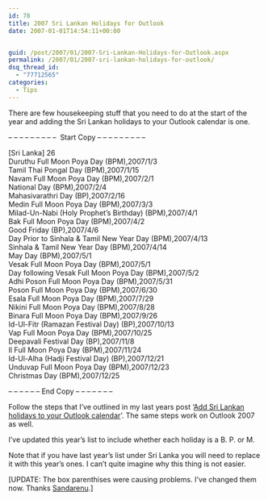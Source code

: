```yaml
---
id: 78
title: 2007 Sri Lankan Holidays for Outlook
date: 2007-01-01T14:54:11+00:00


guid: /post/2007/01/2007-Sri-Lankan-Holidays-for-Outlook.aspx
permalink: /2007/01/2007-sri-lankan-holidays-for-outlook/
dsq_thread_id:
  - "77712565"
categories:
  - Tips
---
```

<P>There are few housekeeping stuff that you need to do at the start of the year and adding the Sri Lankan holidays to your Outlook calendar is one.</P>
<P>– – – – – – – – –&nbsp; Start Copy – – – – – – – – –</P>
<P>[Sri Lanka] 26<BR>Duruthu Full Moon Poya Day (BPM),2007/1/3<BR>Tamil Thai Pongal Day (BPM),2007/1/15<BR>Navam Full Moon Poya Day (BPM),2007/2/1<BR>National Day (BPM),2007/2/4<BR>Mahasivarathri Day (BP),2007/2/16<BR>Medin Full Moon Poya Day (BPM),2007/3/3<BR>Milad-Un-Nabi (Holy Prophet’s Birthday) (BPM),2007/4/1<BR>Bak Full Moon Poya Day (BPM),2007/4/2<BR>Good Friday (BP),2007/4/6<BR>Day Prior to Sinhala &amp; Tamil New Year Day (BPM),2007/4/13<BR>Sinhala &amp; Tamil New Year Day (BPM),2007/4/14<BR>May Day (BPM),2007/5/1<BR>Vesak Full Moon Poya Day (BPM),2007/5/1<BR>Day following Vesak Full Moon Poya Day (BPM),2007/5/2<BR>Adhi Poson Full Moon Poya Day (BPM),2007/5/31<BR>Poson Full Moon Poya Day (BPM),2007/6/30<BR>Esala Full Moon Poya Day (BPM),2007/7/29<BR>Nikini Full Moon Poya Day (BPM),2007/8/28<BR>Binara Full Moon Poya Day (BPM),2007/9/26<BR>Id-Ul-Fitr (Ramazan Festival Day) (BP),2007/10/13<BR>Vap Full Moon Poya Day (BPM),2007/10/25<BR>Deepavali Festival Day (BP),2007/11/8<BR>Il Full Moon Poya Day (BPM),2007/11/24<BR>Id-Ul-Alha (Hadji Festival Day) (BP),2007/12/21<BR>Unduvap Full Moon Poya Day (BPM),2007/12/23<BR>Christmas Day (BPM),2007/12/25</P>
<P>– – – – – – End Copy – – – – – – – </P>
<P>Follow the steps that I’ve outlined in my last years post&nbsp;‘<A href="http://www.merill.net/AddSriLankanHolidaysToYourOutlookCalendar.aspx">Add Sri Lankan holidays to your Outlook calendar</A>’. The same steps work on Outlook 2007 as well.</P>
<P>I’ve updated this year’s list to include whether each holiday is a B. P. or M.</P>
<P>Note that if you have last year’s list under Sri Lanka you will need to replace it with this year’s ones. I can’t quite imagine why this thing is not easier.</P>
<P>[UPDATE: The box parenthises were causing problems. I've changed them now. Thanks <A href="http://sandarenu.blogspot.com/">Sandarenu</A>.]</P>